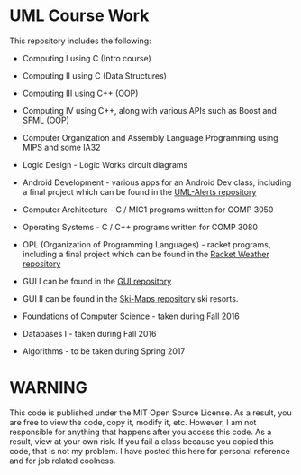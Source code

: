 UML Course Work
==================

This repository includes the following:

* Computing I using C (Intro course)

* Computing II using C (Data Structures)

* Computing III using C++ (OOP)

* Computing IV using C++, along with various APIs such as Boost and SFML (OOP)

* Computer Organization and Assembly Language Programming using MIPS and some IA32

* Logic Design - Logic Works circuit diagrams

* Android Development - various apps for an Android Dev class, including a final project which can be found in the [UML-Alerts repository](https://github.com/JasonD94/UML-Alerts)

* Computer Architecture - C / MIC1 programs written for COMP 3050

* Operating Systems - C / C++ programs written for COMP 3080

* OPL (Organization of Programming Languages) - racket programs, including a final project which can be found in the [Racket Weather repository](https://github.com/oplS16projects/Racket-Weather)

* GUI I can be found in the [GUI repository](https://github.com/JasonD94/GUI)

* GUI II can be found in the [Ski-Maps repository](https://github.com/JasonD94/Ski-Maps)
ski resorts.

* Foundations of Computer Science - taken during Fall 2016

* Databases I - taken during Fall 2016

* Algorithms - to be taken during Spring 2017

WARNING
========

This code is published under the MIT Open Source License. As a result, you are free to view the code, copy it, modify it, etc. However, I am not responsible for anything that happens after you access this code. As a result, view at your own risk. If you fail a class because you copied this code, that is not my problem. I have posted this here for personal reference and for job related coolness.